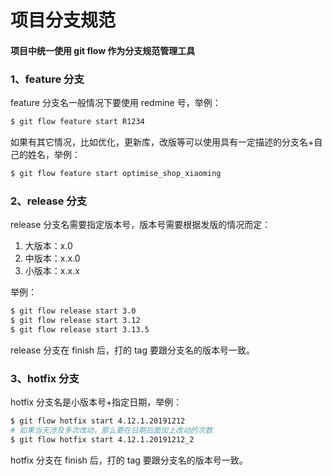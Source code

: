 # 项目分支规范

#### 项目中统一使用 git flow 作为分支规范管理工具

### 1、feature 分支

feature 分支名一般情况下要使用 redmine 号，举例：

```sh
$ git flow feature start R1234
```

如果有其它情况，比如优化，更新库，改版等可以使用具有一定描述的分支名+自己的姓名，举例：

```sh
$ git flow feature start optimise_shop_xiaoming
```

### 2、release 分支

release 分支名需要指定版本号，版本号需要根据发版的情况而定：

1. 大版本：x.0
2. 中版本：x.x.0
3. 小版本：x.x.x

举例：

```sh
$ git flow release start 3.0
$ git flow release start 3.12
$ git flow release start 3.13.5
```

release 分支在 finish 后，打的 tag 要跟分支名的版本号一致。

### 3、hotfix 分支

hotfix 分支名是小版本号+指定日期，举例：

```sh
$ git flow hotfix start 4.12.1.20191212
# 如果当天涉及多次改动，那么要在日期后面加上改动的次数
$ git flow hotfix start 4.12.1.20191212_2
```

hotfix 分支在 finish 后，打的 tag 要跟分支名的版本号一致。


